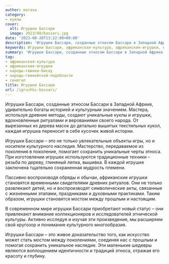 ```yaml
---
author: morava
category:
- куклы
cover:
  alt: Игрушки Бассари
  image: 2023/08/bassari.jpg
date: '2023-08-20T13:22:00+00:00'
description: 'Игрушки Бассари, созданные этносом Бассари в Западной Африке, удивительно богаты историей и культурным значением. Мастера, используя древние методы,...'
keywords: Игрушки Бассари, африканская-культура, африканские-игрушки, народы-гвинеи-бисау, народы-гвинейской-подобласти, сенегал, игрушки, бассари, уникальные, это, только, культурного, сохранить, этноса, становятся, мостом, прошлым, созданные, этносом, западной, африке
summary: 'Игрушки Бассари, созданные этносом Бассари в Западной Африке, удивительно богаты историей и культурным значением. Мастера, используя древние методы,...'
tag:
- африканская-культура
- африканские-игрушки
- народы-гвинеи-бисау
- народы-гвинейской-подобласти
- сенегал
title: Игрушки Бассари
url: /igrushki-bassari/
---
```


Игрушки Бассари, созданные этносом Бассари в Западной Африке, удивительно богаты историей и культурным значением. Мастера, используя древние методы, создают уникальные куклы и игрушки, вдохновленные ритуалами и верованиями своего народа. От вырезанных из дерева масок до детально вышитых текстильных кукол, каждая игрушка переносит в себе кусочек живой истории.

Игрушки Бассари – это не только увлекательные объекты игры, но и носители культурного наследия. Мастерство, передаваемое из поколения в поколение, помогает сохранить уникальные черты этноса. При изготовлении игрушек используются традиционные техники – резьба по дереву, глиняный лепка, вышивка. В каждой игрушке заключена тщательно сохраненная мудрость племени.

Пассивно воспроизводя обряды и обычаи, африканские игрушки становятся временными свидетелями древних ритуалов. Они не только развлекают детей, но и воспроизводят символические акты, связанные с жизненными этапами, праздниками и духовными практиками. Таким образом, игрушки становятся мостом между прошлым и настоящим.

В современном мире игрушки Бассари приобретают новый статус – они привлекают внимание коллекционеров и исследователей этнической культуры. Активно исследуя и изучая эти произведения, мы расширяем свой кругозор и понимание культурного многообразия.

Игрушки Бассари – это живое доказательство того, как искусство может стать мостом между поколениями, соединяя нас с прошлым и помогая сохранить уникальное наследие. Эти маленькие шедевры являются воплощением идентичности и традиций этноса, отражая его красоту и глубину.